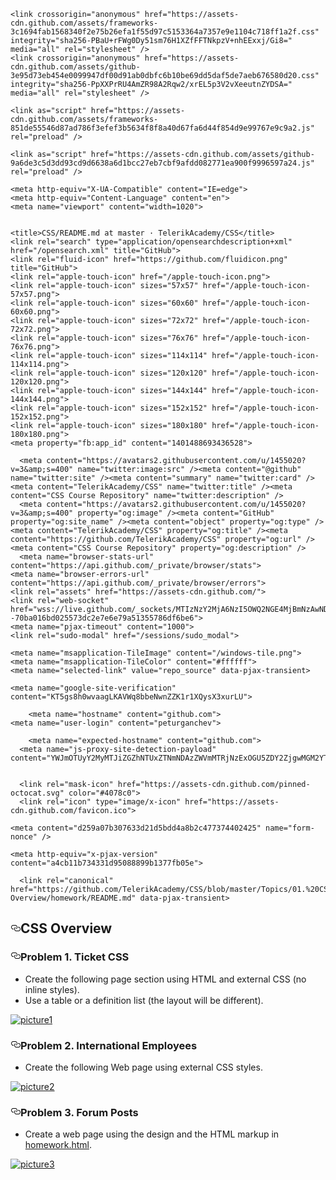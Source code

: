 



<!DOCTYPE html>
<html lang="en" class=" is-copy-enabled is-u2f-enabled">
  <head prefix="og: http://ogp.me/ns# fb: http://ogp.me/ns/fb# object: http://ogp.me/ns/object# article: http://ogp.me/ns/article# profile: http://ogp.me/ns/profile#">
    <meta charset='utf-8'>

    <link crossorigin="anonymous" href="https://assets-cdn.github.com/assets/frameworks-3c1694fab1568340f2e75b26efa1f55d97c5153364a7357e9e1104c718ff1a2f.css" integrity="sha256-PBaU+rFWg0Dy51sm76H1XZfFFTNkpzV+nhEExxj/Gi8=" media="all" rel="stylesheet" />
    <link crossorigin="anonymous" href="https://assets-cdn.github.com/assets/github-3e95d73eb454e0099947df00d91ab0dbfc6b10be69dd5daf5de7aeb676580d20.css" integrity="sha256-PpXXPrRU4AmZR98A2Rqw2/xrEL5p3V2vXeeutnZYDSA=" media="all" rel="stylesheet" />

    <link as="script" href="https://assets-cdn.github.com/assets/frameworks-851de55546d87ad786f3efef3b5634f8f8a40d67fa6d44f854d9e99767e9c9a2.js" rel="preload" />
    
    <link as="script" href="https://assets-cdn.github.com/assets/github-9a6de3c5d3dd93cd9d6638a6d1bcc27eb7cbf9afdd082771ea900f9996597a24.js" rel="preload" />

    <meta http-equiv="X-UA-Compatible" content="IE=edge">
    <meta http-equiv="Content-Language" content="en">
    <meta name="viewport" content="width=1020">
    
    
    <title>CSS/README.md at master · TelerikAcademy/CSS</title>
    <link rel="search" type="application/opensearchdescription+xml" href="/opensearch.xml" title="GitHub">
    <link rel="fluid-icon" href="https://github.com/fluidicon.png" title="GitHub">
    <link rel="apple-touch-icon" href="/apple-touch-icon.png">
    <link rel="apple-touch-icon" sizes="57x57" href="/apple-touch-icon-57x57.png">
    <link rel="apple-touch-icon" sizes="60x60" href="/apple-touch-icon-60x60.png">
    <link rel="apple-touch-icon" sizes="72x72" href="/apple-touch-icon-72x72.png">
    <link rel="apple-touch-icon" sizes="76x76" href="/apple-touch-icon-76x76.png">
    <link rel="apple-touch-icon" sizes="114x114" href="/apple-touch-icon-114x114.png">
    <link rel="apple-touch-icon" sizes="120x120" href="/apple-touch-icon-120x120.png">
    <link rel="apple-touch-icon" sizes="144x144" href="/apple-touch-icon-144x144.png">
    <link rel="apple-touch-icon" sizes="152x152" href="/apple-touch-icon-152x152.png">
    <link rel="apple-touch-icon" sizes="180x180" href="/apple-touch-icon-180x180.png">
    <meta property="fb:app_id" content="1401488693436528">

      <meta content="https://avatars2.githubusercontent.com/u/1455020?v=3&amp;s=400" name="twitter:image:src" /><meta content="@github" name="twitter:site" /><meta content="summary" name="twitter:card" /><meta content="TelerikAcademy/CSS" name="twitter:title" /><meta content="CSS Course Repository" name="twitter:description" />
      <meta content="https://avatars2.githubusercontent.com/u/1455020?v=3&amp;s=400" property="og:image" /><meta content="GitHub" property="og:site_name" /><meta content="object" property="og:type" /><meta content="TelerikAcademy/CSS" property="og:title" /><meta content="https://github.com/TelerikAcademy/CSS" property="og:url" /><meta content="CSS Course Repository" property="og:description" />
      <meta name="browser-stats-url" content="https://api.github.com/_private/browser/stats">
    <meta name="browser-errors-url" content="https://api.github.com/_private/browser/errors">
    <link rel="assets" href="https://assets-cdn.github.com/">
    <link rel="web-socket" href="wss://live.github.com/_sockets/MTIzNzY2MjA6NzI5OWQ2NGE4MjBmNzAwNDU3MWMzZjMwYmU5MTAxZWM6OGJkM2QwN2QxZGZkYTBiZjEyODkzZjUyN2E4OGNiMzZjODI0MjEzNjJmNGY5N2NhOGQ2NGFjMDY4ZDY4MDQzNQ==--70ba016bd025573dc2e7e6e79a51355786df6be6">
    <meta name="pjax-timeout" content="1000">
    <link rel="sudo-modal" href="/sessions/sudo_modal">

    <meta name="msapplication-TileImage" content="/windows-tile.png">
    <meta name="msapplication-TileColor" content="#ffffff">
    <meta name="selected-link" value="repo_source" data-pjax-transient>

    <meta name="google-site-verification" content="KT5gs8h0wvaagLKAVWq8bbeNwnZZK1r1XQysX3xurLU">
<meta name="google-site-verification" content="ZzhVyEFwb7w3e0-uOTltm8Jsck2F5StVihD0exw2fsA">
    <meta name="google-analytics" content="UA-3769691-2">

<meta content="collector.githubapp.com" name="octolytics-host" /><meta content="github" name="octolytics-app-id" /><meta content="D55BE98A:3A82:3BF54E5:5739AA94" name="octolytics-dimension-request_id" /><meta content="12376620" name="octolytics-actor-id" /><meta content="peturganchev" name="octolytics-actor-login" /><meta content="23b9a1d509175b8caba8dd16db0a322139b002b76eeb317fb272904c85606330" name="octolytics-actor-hash" />
<meta content="/&lt;user-name&gt;/&lt;repo-name&gt;/blob/show" data-pjax-transient="true" name="analytics-location" />



  <meta class="js-ga-set" name="dimension1" content="Logged In">



        <meta name="hostname" content="github.com">
    <meta name="user-login" content="peturganchev">

        <meta name="expected-hostname" content="github.com">
      <meta name="js-proxy-site-detection-payload" content="YWJmOTUyY2MyMTJiZGZhNTUxZTNmNDAzZWVmMTRjNzExOGU5ZDY2ZjgwMGM2YTUwN2YyYWFmNTZiYjA4OWEwMXx7InJlbW90ZV9hZGRyZXNzIjoiMjEzLjkxLjIzMy4xMzgiLCJyZXF1ZXN0X2lkIjoiRDU1QkU5OEE6M0E4MjozQkY1NEU1OjU3MzlBQTk0IiwidGltZXN0YW1wIjoxNDYzMzk3MDE5fQ==">


      <link rel="mask-icon" href="https://assets-cdn.github.com/pinned-octocat.svg" color="#4078c0">
      <link rel="icon" type="image/x-icon" href="https://assets-cdn.github.com/favicon.ico">

    <meta content="d259a07b307633d21d5bdd4a8b2c477374402425" name="form-nonce" />

    <meta http-equiv="x-pjax-version" content="a4cb11b734331d95088899b1377fb05e">
    

      
  <meta name="description" content="CSS Course Repository">
  <meta name="go-import" content="github.com/TelerikAcademy/CSS git https://github.com/TelerikAcademy/CSS.git">

  <meta content="1455020" name="octolytics-dimension-user_id" /><meta content="TelerikAcademy" name="octolytics-dimension-user_login" /><meta content="33308143" name="octolytics-dimension-repository_id" /><meta content="TelerikAcademy/CSS" name="octolytics-dimension-repository_nwo" /><meta content="true" name="octolytics-dimension-repository_public" /><meta content="false" name="octolytics-dimension-repository_is_fork" /><meta content="33308143" name="octolytics-dimension-repository_network_root_id" /><meta content="TelerikAcademy/CSS" name="octolytics-dimension-repository_network_root_nwo" />
  <link href="https://github.com/TelerikAcademy/CSS/commits/master.atom" rel="alternate" title="Recent Commits to CSS:master" type="application/atom+xml">


      <link rel="canonical" href="https://github.com/TelerikAcademy/CSS/blob/master/Topics/01.%20CSS-Overview/homework/README.md" data-pjax-transient>
  </head>


  <body class="logged-in   env-production windows vis-public page-blob">
   <div id="readme" class="readme blob instapaper_body">
    <article class="markdown-body entry-content" itemprop="text"><h1><a id="user-content-css-overview" class="anchor" href="#css-overview" aria-hidden="true"><svg aria-hidden="true" class="octicon octicon-link" height="16" version="1.1" viewBox="0 0 16 16" width="16"><path d="M4 9h1v1h-1c-1.5 0-3-1.69-3-3.5s1.55-3.5 3-3.5h4c1.45 0 3 1.69 3 3.5 0 1.41-0.91 2.72-2 3.25v-1.16c0.58-0.45 1-1.27 1-2.09 0-1.28-1.02-2.5-2-2.5H4c-0.98 0-2 1.22-2 2.5s1 2.5 2 2.5z m9-3h-1v1h1c1 0 2 1.22 2 2.5s-1.02 2.5-2 2.5H9c-0.98 0-2-1.22-2-2.5 0-0.83 0.42-1.64 1-2.09v-1.16c-1.09 0.53-2 1.84-2 3.25 0 1.81 1.55 3.5 3 3.5h4c1.45 0 3-1.69 3-3.5s-1.5-3.5-3-3.5z"></path></svg></a>CSS Overview</h1>

<h3><a id="user-content-problem-1-ticket-css" class="anchor" href="#problem-1-ticket-css" aria-hidden="true"><svg aria-hidden="true" class="octicon octicon-link" height="16" version="1.1" viewBox="0 0 16 16" width="16"><path d="M4 9h1v1h-1c-1.5 0-3-1.69-3-3.5s1.55-3.5 3-3.5h4c1.45 0 3 1.69 3 3.5 0 1.41-0.91 2.72-2 3.25v-1.16c0.58-0.45 1-1.27 1-2.09 0-1.28-1.02-2.5-2-2.5H4c-0.98 0-2 1.22-2 2.5s1 2.5 2 2.5z m9-3h-1v1h1c1 0 2 1.22 2 2.5s-1.02 2.5-2 2.5H9c-0.98 0-2-1.22-2-2.5 0-0.83 0.42-1.64 1-2.09v-1.16c-1.09 0.53-2 1.84-2 3.25 0 1.81 1.55 3.5 3 3.5h4c1.45 0 3-1.69 3-3.5s-1.5-3.5-3-3.5z"></path></svg></a>Problem 1. Ticket CSS</h3>

<ul>
<li>  Create the following page section using HTML and external CSS (no inline styles).</li>
<li>  Use a table or a definition list (the layout will be different).</li>
</ul>

<p><a href="https://cloud.githubusercontent.com/assets/3619393/7183745/e7c7f452-e461-11e4-82d9-86fd12a266f6.png" target="_blank"><img src="https://cloud.githubusercontent.com/assets/3619393/7183745/e7c7f452-e461-11e4-82d9-86fd12a266f6.png" alt="picture1" style="max-width:100%;"></a></p>

<h3><a id="user-content-problem-2-international-employees" class="anchor" href="#problem-2-international-employees" aria-hidden="true"><svg aria-hidden="true" class="octicon octicon-link" height="16" version="1.1" viewBox="0 0 16 16" width="16"><path d="M4 9h1v1h-1c-1.5 0-3-1.69-3-3.5s1.55-3.5 3-3.5h4c1.45 0 3 1.69 3 3.5 0 1.41-0.91 2.72-2 3.25v-1.16c0.58-0.45 1-1.27 1-2.09 0-1.28-1.02-2.5-2-2.5H4c-0.98 0-2 1.22-2 2.5s1 2.5 2 2.5z m9-3h-1v1h1c1 0 2 1.22 2 2.5s-1.02 2.5-2 2.5H9c-0.98 0-2-1.22-2-2.5 0-0.83 0.42-1.64 1-2.09v-1.16c-1.09 0.53-2 1.84-2 3.25 0 1.81 1.55 3.5 3 3.5h4c1.45 0 3-1.69 3-3.5s-1.5-3.5-3-3.5z"></path></svg></a>Problem 2. International Employees</h3>

<ul>
<li>  Create the following Web page using external CSS styles.</li>
</ul>

<p><a href="https://cloud.githubusercontent.com/assets/3619393/7183744/e7c7704a-e461-11e4-80f5-71015ea9fd99.png" target="_blank"><img src="https://cloud.githubusercontent.com/assets/3619393/7183744/e7c7704a-e461-11e4-80f5-71015ea9fd99.png" alt="picture2" style="max-width:100%;"></a></p>

<h3><a id="user-content-problem-3-forum-posts" class="anchor" href="#problem-3-forum-posts" aria-hidden="true"><svg aria-hidden="true" class="octicon octicon-link" height="16" version="1.1" viewBox="0 0 16 16" width="16"><path d="M4 9h1v1h-1c-1.5 0-3-1.69-3-3.5s1.55-3.5 3-3.5h4c1.45 0 3 1.69 3 3.5 0 1.41-0.91 2.72-2 3.25v-1.16c0.58-0.45 1-1.27 1-2.09 0-1.28-1.02-2.5-2-2.5H4c-0.98 0-2 1.22-2 2.5s1 2.5 2 2.5z m9-3h-1v1h1c1 0 2 1.22 2 2.5s-1.02 2.5-2 2.5H9c-0.98 0-2-1.22-2-2.5 0-0.83 0.42-1.64 1-2.09v-1.16c-1.09 0.53-2 1.84-2 3.25 0 1.81 1.55 3.5 3 3.5h4c1.45 0 3-1.69 3-3.5s-1.5-3.5-3-3.5z"></path></svg></a>Problem 3. Forum Posts</h3>

<ul>
<li>  Create a web page using the design and the HTML markup in <a href="https://github.com/TelerikAcademy/CSS/blob/master/Topics/01.%20CSS-Overview/demos/homework.html">homework.html</a>.</li>
</ul>

<p><a href="https://cloud.githubusercontent.com/assets/3619393/7183746/e7c83d36-e461-11e4-8cb3-eb252752f0b4.png" target="_blank"><img src="https://cloud.githubusercontent.com/assets/3619393/7183746/e7c83d36-e461-11e4-8cb3-eb252752f0b4.png" alt="picture3" style="max-width:100%;"></a></p>
</article>
  </div>

</div>
  </body>
</html>


